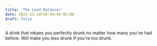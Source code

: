 ```yaml
---
title: 'The Load Balancer'
date: 2022-12-24T16:44:49-05:00
draft: false
---
```


A drink that mkaes you perfectly drunk no matter how many you've had before. Will make you less drunk if you're too drunk.
